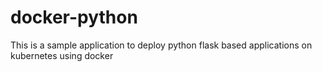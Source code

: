 # docker-python
This is a sample application to deploy python flask based applications on kubernetes using docker
